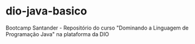 # dio-java-basico
Bootcamp Santander - Repositório do curso "Dominando a Linguagem de Programação Java" na plataforma da DIO
